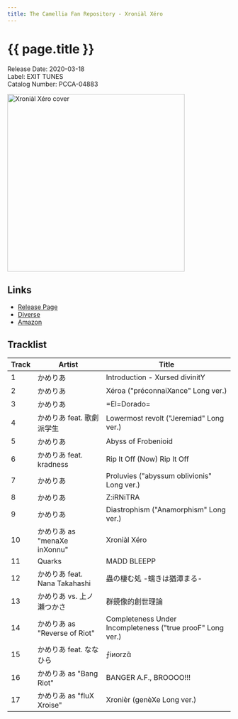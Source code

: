 ```yaml
---
title: The Camellia Fan Repository - Xroniàl Xéro
---
```


# {{ page.title }}

Release Date: 2020-03-18  
Label: EXIT TUNES  
Catalog Number: PCCA-04883

<img src="https://cametek.jp/img/cd/Camellia_Xronial%20Xero_H1.jpg" alt="Xroniàl Xéro cover" width="400" height="400">

## Links

* [Release Page](https://camellia.edp-edp.com/)
* [Diverse](https://diverse.direct/exittunes/pcca-04883/)
* [Amazon](https://www.amazon.co.jp/dp/B084828KX1/)

## Tracklist

Track | Artist | Title
------|--------|------
1 | かめりあ | Introduction - Xursed divinitY
2 | かめりあ | Xéroa ("préconnaiXance" Long ver.)
3 | かめりあ | =El=Dorado=
4 | かめりあ feat. 歌劇派学生 | Lowermost revolt ("Jeremiad" Long ver.)
5 | かめりあ | Abyss of Frobenioid
6 | かめりあ feat. kradness | Rip It Off (Now) Rip It Off
7 | かめりあ | Proluvies ("abyssum oblivionis" Long ver.)
8 | かめりあ | Z:iRNiTRA
9 | かめりあ | Diastrophism ("Anamorphism" Long ver.)
10 | かめりあ as "menaXe inXonnu" | Xroniàl Xéro
11 | Quarks | MADD BLEEPP
12 | かめりあ feat. Nana Takahashi | 蟲の棲む処 -蠕きは猶潭まる-
13 | かめりあ vs. 上ノ瀬つかさ | 群鏡像的創世理論
14 | かめりあ as "Reverse of Riot" | Completeness Under Incompleteness ("true prooF" Long ver.)
15 | かめりあ feat. ななひら | ⨍iиorzᾶ
16 | かめりあ as "Bang Riot" | BANGER A.F., BROOOO!!!
17 | かめりあ as "fluX Xroise" | Xronièr (genèXe Long ver.)
